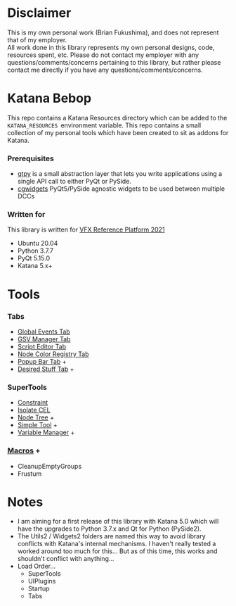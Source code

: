 # Disclaimer
This is my own personal work (Brian Fukushima), and does not represent that of my employer.  
All work done in this library represents my own personal designs, code, resources spent, etc.
Please do not contact my employer with any questions/comments/concerns pertaining to this
library, but rather please contact me directly if you have any questions/comments/concerns.

# Katana Bebop
This repo contains a Katana Resources directory which can be added to the `KATANA_RESOURCES `environment variable.
This repo contains a small collection of my personal tools which have been created to sit as addons for Katana.

### Prerequisites
  * [qtpy](https://pypi.org/project/QtPy/)
        is a small abstraction layer that lets you write applications using a single API call to either PyQt or PySide.
  * [cgwidgets](https://github.com/bmfukushima/cgwidgets)
        PyQt5/PySide agnostic widgets to be used between multiple DCCs


### Written for
This library is written for [VFX Reference Platform 2021](https://vfxplatform.com/)
  * Ubuntu 20.04
  * Python 3.7.7
  * PyQt 5.15.0
  * Katana 5.x+
  
# Tools
### Tabs
- [Global Events Tab](MultiTools/GlobalEventsTab/README.md)
- [GSV Manager Tab](MultiTools/GSVManagerTab/README.md)
- [Script Editor Tab](MultiTools/ScriptEditorTab/README.md)
- [Node Color Registry Tab](MultiTools/NodeColorRegistryTab/README.md)
- [Popup Bar Tab](Tabs/PopupBar/README.md) +
- [Desired Stuff Tab](Tabs/DesiredStuffTab/README.md) +

### SuperTools
- [Constraint](SuperTools/Constraint/README.md)
- [Isolate CEL](SuperTools/IsolateCEL/README.md)
- [Node Tree](SuperTools/NodeTree/README.md) +
- [Simple Tool](MultiTools/SimpleTool/README.md) +
- [Variable Manager](MultiTools/VariableManager/README.md) +

### [Macros](Macros/README.md) +
- CleanupEmptyGroups
- Frustum

# Notes
  * I am aiming for a first release of this library with Katana 5.0 which will have the upgrades to
      Python 3.7.x and Qt for Python (PySide2).
  * The Utils2 / Widgets2 folders are named this way to avoid library conflicts with
        Katana's internal mechanisms.  I haven't really tested a worked around too much
        for this... But as of this time, this works and shouldn't conflict with anything...
  * Load Order...
      * SuperTools
      * UIPlugins
      * Startup
      * Tabs
